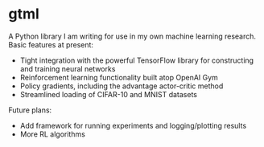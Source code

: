 # gtml
A Python library I am writing for use in my own machine learning research.  Basic features at present:
 * Tight integration with the powerful TensorFlow library for constructing and training neural networks
 * Reinforcement learning functionality built atop OpenAI Gym
 * Policy gradients, including the advantage actor-critic method
 * Streamlined loading of CIFAR-10 and MNIST datasets

Future plans:
 * Add framework for running experiments and logging/plotting results
 * More RL algorithms
